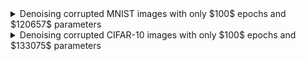 <details>
  <summary>Denoising corrupted MNIST images with only $100$ epochs and $120657$ parameters</summary>

| <img src="https://github.com/Zenchiyu/deep-learning-implementations/assets/49496107/7f46699e-c534-4951-bfa4-9d322ce762d1" width=300> | <img src="https://github.com/Zenchiyu/deep-learning-implementations/assets/49496107/b93e3184-1dd8-4a58-9dba-b8a10e6ce897" width=300> | <img src="https://github.com/Zenchiyu/deep-learning-implementations/assets/49496107/0438ce7f-8eba-4113-9c03-da6f6ef0b1b3" width=300>
|:--:| :--:| :--:|

However, the training is unstable as the loss can stagnate from the first epoch.

Autoencoder with ReLU activation functions, no pooling, no interpolation:
```
AutoEncoder(
  (encode): Encoder(
    (conv1): Conv2d(1, 32, kernel_size=(5, 5), stride=(1, 1))
    (conv2): Conv2d(32, 32, kernel_size=(5, 5), stride=(1, 1))
    (conv3): Conv2d(32, 32, kernel_size=(4, 4), stride=(2, 2))
    (conv4): Conv2d(32, 32, kernel_size=(3, 3), stride=(2, 2))
    (conv5): Conv2d(32, 16, kernel_size=(4, 4), stride=(1, 1))
  )
  (decode): Decoder(
    (tconv5): ConvTranspose2d(32, 1, kernel_size=(5, 5), stride=(1, 1))
    (tconv4): ConvTranspose2d(32, 32, kernel_size=(5, 5), stride=(1, 1))
    (tconv3): ConvTranspose2d(32, 32, kernel_size=(4, 4), stride=(2, 2))
    (tconv2): ConvTranspose2d(32, 32, kernel_size=(3, 3), stride=(2, 2))
    (tconv1): ConvTranspose2d(16, 32, kernel_size=(4, 4), stride=(1, 1))
  )
)
```


</details>

<details>
  <summary>Denoising corrupted CIFAR-10 images with only $100$ epochs and $133075$ parameters</summary>

| <img src="https://github.com/Zenchiyu/deep-learning-implementations/assets/49496107/bee4eebb-7d4c-4e20-9b57-2baf516edb59" width=300> | <img src="https://github.com/Zenchiyu/deep-learning-implementations/assets/49496107/a96879a6-a5df-4a6c-b961-a5118f7130a0" width=300> | <img src="https://github.com/Zenchiyu/deep-learning-implementations/assets/49496107/723dafd1-2c12-4527-a13e-2a0fb17ed667" width=300>
|:--:| :--:| :--:| 

However, the training is unstable as the loss can stagnate from the first epoch.

Autoencoder with ReLU activation functions, no pooling, no interpolation:
```
AutoEncoder(
  (encode): Encoder(
    (conv1): Conv2d(3, 32, kernel_size=(5, 5), stride=(1, 1))
    (conv2): Conv2d(32, 32, kernel_size=(5, 5), stride=(1, 1))
    (conv3): Conv2d(32, 32, kernel_size=(4, 4), stride=(2, 2))
    (conv4): Conv2d(32, 32, kernel_size=(3, 3), stride=(2, 2))
    (conv5): Conv2d(32, 16, kernel_size=(5, 5), stride=(1, 1))
  )
  (decode): Decoder(
    (tconv5): ConvTranspose2d(32, 3, kernel_size=(5, 5), stride=(1, 1))
    (tconv4): ConvTranspose2d(32, 32, kernel_size=(5, 5), stride=(1, 1))
    (tconv3): ConvTranspose2d(32, 32, kernel_size=(4, 4), stride=(2, 2))
    (tconv2): ConvTranspose2d(32, 32, kernel_size=(3, 3), stride=(2, 2))
    (tconv1): ConvTranspose2d(16, 32, kernel_size=(5, 5), stride=(1, 1))
  )
)
```
</details>

